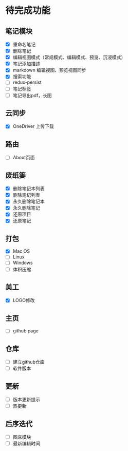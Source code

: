 # 待完成功能

## 笔记模块

- [x] 重命名笔记
- [x] 删除笔记
- [x] 编辑视图模式（常规模式、编辑模式、预览、沉浸模式）
- [x] 笔记添加描述
- [x] markdown 编辑视图、预览视图同步
- [x] 搜索功能
- [ ] redux-persist
- [ ] 笔记标签
- [ ] 笔记导出pdf，长图

## 云同步

- [x] OneDriver 上传下载

## 路由

- [ ] About页面

## 废纸篓
- [x] 删除笔记本列表
- [x] 删除笔记列表
- [x] 永久删除笔记本
- [x] 永久删除笔记
- [x] 还原项目
- [x] 还原笔记

## 打包
- [x] Mac OS
- [ ] Linux
- [ ] Windows
- [ ] 体积压缩

## 美工

- [x] LOGO修改

## 主页

- [ ] github page

## 仓库

- [ ] 建立github仓库
- [ ] 软件版本

## 更新

- [ ] 版本更新提示
- [ ] 热更新

## 后序迭代

- [ ] 图床模块
- [ ] 最新编辑时间